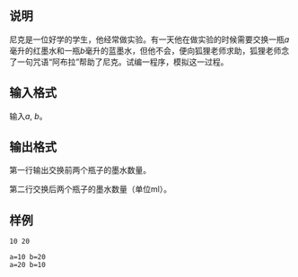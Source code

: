 <h2>说明</h2>

尼克是一位好学的学生，他经常做实验。有一天他在做实验的时候需要交换一瓶$a$毫升的红墨水和一瓶$b$毫升的蓝墨水，但他不会，便向狐狸老师求助，狐狸老师念了一句咒语“阿布拉”帮助了尼克。试编一程序，模拟这一过程。
<h2>输入格式</h2>

输入$a$, $b$。

<h2>输出格式</h2>

第一行输出交换前两个瓶子的墨水数量。

第二行交换后两个瓶子的墨水数量（单位ml）。

<h2>样例</h2>
<pre><code class="language-input1">10 20</code></pre><pre><code class="language-output1">a=10 b=20
a=20 b=10
</code></pre>
